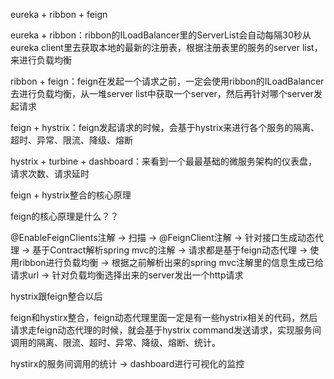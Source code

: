 eureka + ribbon + feign

 

eureka + ribbon：ribbon的ILoadBalancer里的ServerList会自动每隔30秒从eureka client里去获取本地的最新的注册表，根据注册表里的服务的server list，来进行负载均衡

 

ribbon + feign：feign在发起一个请求之前，一定会使用ribbon的ILoadBalancer去进行负载均衡，从一堆server list中获取一个server，然后再针对哪个server发起请求

 

feign + hystrix：feign发起请求的时候，会基于hystrix来进行各个服务的隔离、超时、异常、限流、降级、熔断

 

hystrix + turbine + dashboard：来看到一个最最基础的微服务架构的仪表盘，请求次数、请求延时

 

feign + hystrix整合的核心原理

 

feign的核心原理是什么？？

 

@EnableFeignClients注解 -> 扫描 -> @FeignClient注解 -> 针对接口生成动态代理 -> 基于Contract解析spring mvc的注解 -> 请求都是基于feign动态代理 -> 使用ribbon进行负载均衡 -> 根据之前解析出来的spring mvc注解里的信息生成已给请求url -> 针对负载均衡选择出来的server发出一个http请求

 

hystrix跟feign整合以后

feign和hystirx整合，feign动态代理里面一定是有一些hystrix相关的代码，然后请求走feign动态代理的时候，就会基于hystrix command发送请求，实现服务间调用的隔离、限流、超时、异常、降级、熔断、统计。

 

hystirx的服务间调用的统计 -> dashboard进行可视化的监控

 